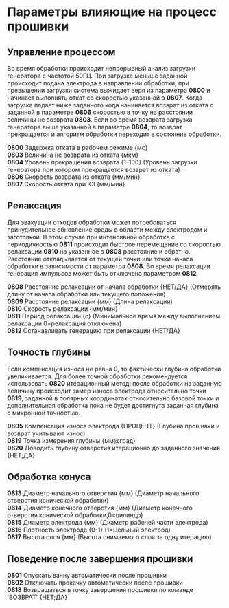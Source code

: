 # Параметры влияющие на процесс прошивки

## Управление процессом

Во время обработки происходит непрерывный анализ загрузки генератора с частотой 50ГЦ.
При загрузке меньше заданной происходит подача электрода в направлении обработки,
при превышении загрузки система выжидает веря из параметра **0800** и начинает выполнять откат
со скоростью указанной в **0807**. Когда загрузка падает ниже заданного кода начинается возврат из
отката с заданной в параметре **0806** скоростью в точку на расстоянии величины не возврата **0803**.
Если во время возврата загрузка генератора выше указанной в параметре **0804**, то возврат прекращается 
и алгоритм обработки переходит в состояние обработки.

**0800** Задержка отката в рабочем режиме {мс}  
**0803** Величина не возврата из отката {мкм}  
**0804** Уровень прекращения возврата {1-100} (Уровень загрузки генератора при котором прекращается возврат из отката)  
**0806** Скорость возврата из отката {мм/мин}  
**0807** Скорость отката при КЗ {мм/мин}  


## Релаксация

Для эвакуации отходов обработки может потребоваться принудительное обновление среды в области между электродом и заготовкой.
В этом случае при интенсивной обработке с периодичностью **0811** происходит быстрое перемещение со скоростью релаксации **0810**
на указанное в **0808** расстояние и обратно. Расстояние откладывается от текущей точки или точки начала обработки в зависимости 
от параметра **0808**. Во время релаксации генерация импульсов может быть отключена параметром **0812**.

**0808** Расстояние релаксации от начала обработки {НЕТ/ДА} (Отмерять длину от начала обработки или текущего положения)  
**0809** Расстояние релаксации {мм} (Длина релаксации)  
**0810** Скорость релаксации {мм/мин}  
**0811** Период релаксации {с} (Минимальное время между выполнением релаксации.0=релаксация отключена)  
**0812** Останавливать генерацию при релаксации {НЕТ/ДА}  


## Точность глубины

Если компенсация износа не равна 0, то фактически глубина обработки увеличивается.
Для более точной обработки рекомендуется использовать **0820** итерационный метод: после обработки на заданную величину
происходит замер износа электрода относительно точки **0819**, заданной в полярных координатах относительно базовой точки 
и дополнительная обработка пока не будет достигнута заданная глубина с микронной точностью.

**0805** Компенсация износа электрода {ПРОЦЕНТ} (Глубина прошивки и возврат учитывают износ)  
**0819** Точка измерения глубины {мм@град}  
**0820** Доводить глубину отверстия итерационно до заданного значения {НЕТ;ДА}  


## Обработка конуса

**0813** Диаметр начального отверстия {мм} (Диаметр начального отверстия конической обработки)  
**0814** Диаметр конечного отверстия {мм} (Диаметр конечного отверстия конической обработки,0=цилиндр)  
**0815** Диаметр электрода {мм} (Диаметр рабочей части электрода)  
**0816** Плотность электрода {0-1} (1=Цельный электрод)  
**0817** Высота слоя {мм} (Высота снимаемого слоя за одну итерацию)  

## Поведение после завершения прошивки

**0801** Опускать ванну автоматически после прошивки  
**0802** Отключать прокачку автоматически после прошивки  
**0818** Возвращаться в точку завершения прошивки по команде 'ВОЗВРАТ' {НЕТ;ДА}  


